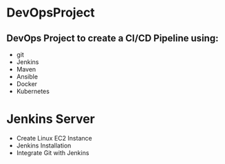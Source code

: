 # DevOpsProject



## DevOps Project to create a CI/CD Pipeline using:
- git 
- Jenkins
- Maven
- Ansible
- Docker
- Kubernetes

# Jenkins Server
- Create Linux EC2 Instance
- Jenkins Installation
- Integrate Git with Jenkins

